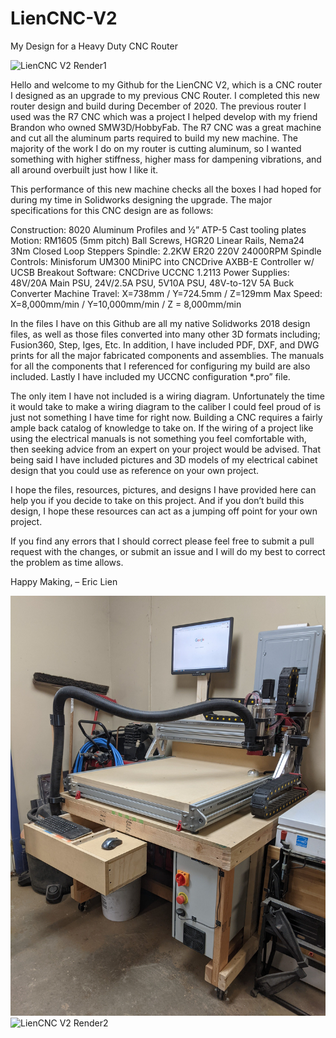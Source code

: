 # LienCNC-V2
My Design for a Heavy Duty CNC Router

![LienCNC V2 Render1](https://github.com/eclsnowman/LienCNC-V2/raw/main/Pictures%20and%20Videos/Renders/LienCNC_V2_Render1.png)

Hello and welcome to my Github for the LienCNC V2, which is a CNC router I designed as an upgrade to my previous CNC Router. I completed this new router design and build during December of 2020. The previous router I used was the R7 CNC which was a project I helped develop with my friend Brandon who owned SMW3D/HobbyFab. The R7 CNC was a great machine and cut all the aluminum parts required to build my new machine. The majority of the work I do on my router is cutting aluminum, so I wanted something with higher stiffness, higher mass for dampening vibrations, and all around overbuilt just how I like it.

This performance of this new machine checks all the boxes I had hoped for during my time in Solidworks designing the upgrade. The major specifications for this CNC design are as follows:

Construction: 8020 Aluminum Profiles and ½” ATP-5 Cast tooling plates
Motion: RM1605 (5mm pitch) Ball Screws, HGR20 Linear Rails, Nema24 3Nm Closed Loop Steppers
Spindle: 2.2KW ER20 220V 24000RPM Spindle
Controls: Minisforum UM300 MiniPC into CNCDrive AXBB-E Controller w/ UCSB Breakout
Software: CNCDrive UCCNC 1.2113
Power Supplies: 48V/20A Main PSU, 24V/2.5A PSU, 5V10A PSU, 48V-to-12V 5A Buck Converter
Machine Travel: X=738mm  /  Y=724.5mm  /  Z=129mm
Max Speed: X=8,000mm/min  /  Y=10,000mm/min  /  Z = 8,000mm/min

In the files I have on this Github are all my native Solidworks 2018 design files, as well as those files converted into many other 3D formats including; Fusion360, Step, Iges, Etc. In addition, I have included PDF, DXF, and DWG prints for all the major fabricated components and assemblies. The manuals for all the components that I referenced for configuring my build are also included. Lastly I have included my UCCNC configuration *.pro” file. 

The only item I have not included is a wiring diagram. Unfortunately the time it would take to make a wiring diagram to the caliber I could feel proud of is just not something I have time for right now. Building a CNC requires a fairly ample back catalog of knowledge to take on. If the wiring of a project like using the electrical manuals is not something you feel comfortable with, then seeking advice from an expert on your project would be advised. That being said I have included pictures and 3D models of my electrical cabinet design that you could use as reference on your own project.

I hope the files, resources, pictures, and designs I have provided here can help you if you decide to take on this project. And if you don’t build this design, I hope these resources can act as a jumping off point for your own project.

If you find any errors that I should correct please feel free to submit a pull request with the changes, or submit an issue and I will do my best to correct the problem as time allows.

Happy Making,
– Eric Lien

![LienCNC V2 Finished](https://github.com/eclsnowman/LienCNC-V2/raw/main/Pictures%20and%20Videos/Workbench%20with%20Drawers1.jpg)
![LienCNC V2 Render2](https://github.com/eclsnowman/LienCNC-V2/raw/main/Pictures%20and%20Videos/Renders/LienCNC_V2_Render2.png)
